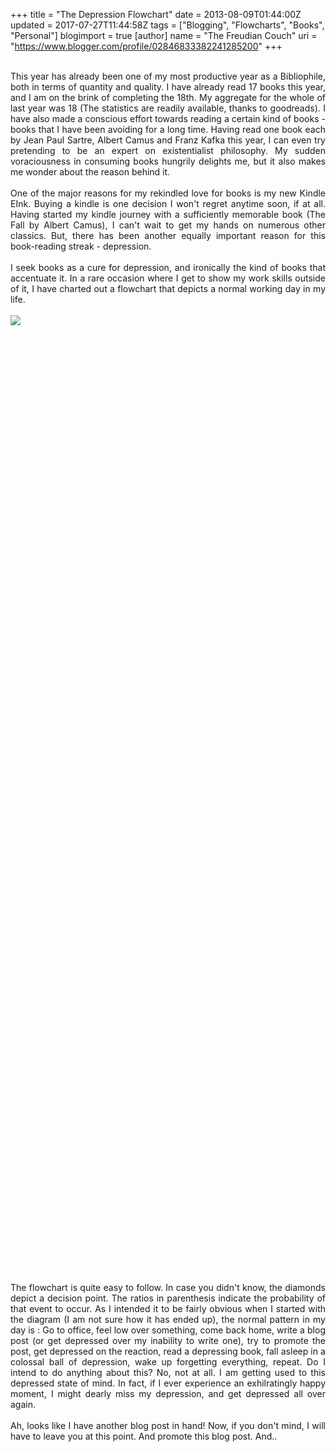 +++
title = "The Depression Flowchart"
date = 2013-08-09T01:44:00Z
updated = 2017-07-27T11:44:58Z
tags = ["Blogging", "Flowcharts", "Books", "Personal"]
blogimport = true 
[author]
	name = "The Freudian Couch"
	uri = "https://www.blogger.com/profile/02846833382241285200"
+++

<div dir="ltr" style="text-align: left;" trbidi="on">
<div class="separator" style="clear: both; text-align: center;">
</div>
<div class="separator" style="clear: both; text-align: center;">
</div>
<div class="separator" style="clear: both; text-align: center;">
</div>
<div class="separator" style="clear: both; text-align: center;">
</div>
<div class="separator" style="clear: both; text-align: center;">
</div>
<div class="separator" style="clear: both; text-align: center;">
</div>
<br />
<div style="text-align: justify;">
This year has already been one of my most productive year as a Bibliophile, both in terms of quantity and quality. I have already read 17 books this year, and I am on the brink of completing the 18th. My aggregate for the whole of last year was 18 (The statistics are readily available, thanks to goodreads). I have also made a conscious effort towards reading a certain kind of books - books that I have been avoiding for a long time. Having read one book each by Jean Paul Sartre, Albert Camus and Franz Kafka this year, I can even try pretending to be an expert on existentialist philosophy. My sudden voraciousness in consuming books hungrily delights me, but it also makes me wonder about the reason behind it.</div>
<div style="text-align: justify;">
<br /></div>
<div style="text-align: justify;">
One of the major reasons for my rekindled love for books is my new Kindle EInk. Buying a kindle is one decision I won't regret anytime soon, if at all. Having started my kindle journey with a sufficiently memorable book (The Fall by Albert Camus), I can't wait to get my hands on numerous other classics. But, there has been another equally important reason for this book-reading streak - depression.</div>
<div style="text-align: justify;">
<br /></div>
<div style="text-align: justify;">
I seek books as a cure for depression, and ironically the kind of books that accentuate it. In a rare occasion where I get to show my work skills outside of it, I have charted out a flowchart that depicts a normal working day in my life.&nbsp;</div>
<br />
<div class="separator" style="clear: both; text-align: center;">
<a href="https://blogger.googleusercontent.com/img/b/R29vZ2xl/AVvXsEiiT5nTsn_ofrAkjnuV9c719SaEfinPzVGxYdWsajSSBhPPRo16c62uzJGMQiRjetiOwCBBymxLHfBly41zMjxzNEvvMw7R4LUemIPwtbt53KHyslzBbiRZYfOePu6MRZ_r_p_JCqxEth1k/s1600/Depression.jpeg" imageanchor="1" style="clear: left; float: left; margin-bottom: 1em; margin-right: 1em;"><img border="0" src="https://blogger.googleusercontent.com/img/b/R29vZ2xl/AVvXsEiiT5nTsn_ofrAkjnuV9c719SaEfinPzVGxYdWsajSSBhPPRo16c62uzJGMQiRjetiOwCBBymxLHfBly41zMjxzNEvvMw7R4LUemIPwtbt53KHyslzBbiRZYfOePu6MRZ_r_p_JCqxEth1k/s1600/Depression.jpeg" /></a></div>
<br />
<br />
<br />
<br />
<br />
<br />
<br />
<br />
<br />
<br />
<br />
<br />
<br />
<br />
<br />
<br />
<br />
<br />
<br />
<br />
<br />
<br />
<br />
<br />
<br />
<br />
<br />
<br />
<br />
<br />
<br />
<br />
<br />
<br />
<br />
<br />
<br />
<br />
<br />
<br />
<br />
<br />
<br />
<br />
<br />
<br />
<br />
<br />
<br />
<br />
<br />
<br />
<br />
<br />
<br />
<br />
<br />
<br />
<br />
<br />
<br />
<br />
<br />
<br />
<br />
<br />
<br />
<br />
<br />
<br />
<br />
<br />
<br />
<br />
<br />
<br />
<br />
<br />
<br />
<br />
<br />
<br />
<br />
<br />
<br />
<br />
<br />
<br />
<br />
<br />
<div style="text-align: justify;">
<br />
The flowchart is quite easy to follow. In case you didn't know, the diamonds depict a decision point. The ratios in parenthesis indicate the probability of that event to occur. As I intended it to be fairly obvious when I started with the diagram (I am not sure how it has ended up), the normal pattern in my day is : Go to office, feel low over something, come back home, write a blog post (or get depressed over my inability to write one), try to promote the post, get depressed on the reaction, read a depressing book, fall asleep in a colossal ball of depression, wake up forgetting everything, repeat. Do I intend to do anything about this? No, not at all. I am getting used to this depressed state of mind. In fact, if I ever experience an exhilratingly happy moment, I might dearly miss my depression, and get depressed all over again.<br />
<br />
Ah, looks like I have another blog post in hand! Now, if you don't mind, I will have to leave you at this point. And promote this blog post. And..</div>
</div>


